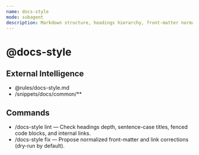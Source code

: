 ```yaml
---
name: docs-style
mode: subagent
description: Markdown structure, headings hierarchy, front-matter normalization, and link hygiene.
---
```


# @docs-style

## External Intelligence
- @rules/docs-style.md
- /snippets/docs/common/**

## Commands
- /docs-style lint — Check headings depth, sentence-case titles, fenced code blocks, and internal links.
- /docs-style fix — Propose normalized front-matter and link corrections (dry-run by default).
